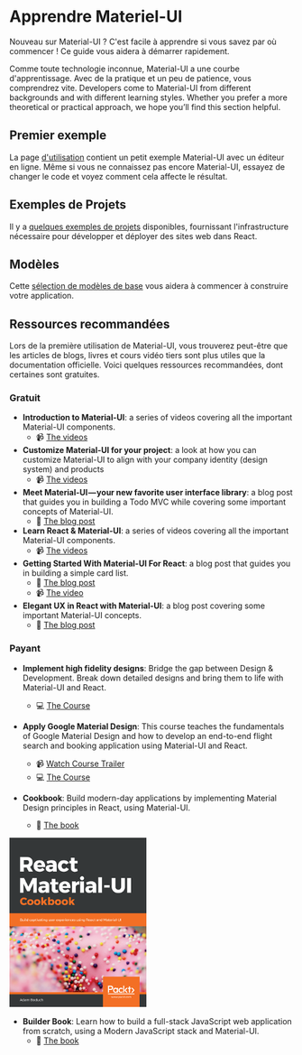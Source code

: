# Apprendre Materiel-UI

<p class="description">Nouveau sur Material-UI ? C'est facile à apprendre si vous savez par où commencer ! Ce guide vous aidera à démarrer rapidement.</p>

Comme toute technologie inconnue, Material-UI a une courbe d'apprentissage. Avec de la pratique et un peu de patience, vous comprendrez vite. Developers come to Material-UI from different backgrounds and with different learning styles. Whether you prefer a more theoretical or practical approach, we hope you’ll find this section helpful.

## Premier exemple

La page [d'utilisation](/getting-started/usage/#quick-start) contient un petit exemple Material-UI avec un éditeur en ligne. Même si vous ne connaissez pas encore Material-UI, essayez de changer le code et voyez comment cela affecte le résultat.

## Exemples de Projets

Il y a [quelques exemples de projets](/getting-started/example-projects/) disponibles, fournissant l'infrastructure nécessaire pour développer et déployer des sites web dans React.

## Modèles

Cette [sélection de modèles de base](/getting-started/templates/) vous aidera à commencer à construire votre application.

## Ressources recommandées

Lors de la première utilisation de Material-UI, vous trouverez peut-être que les articles de blogs, livres et cours vidéo tiers sont plus utiles que la documentation officielle. Voici quelques ressources recommandées, dont certaines sont gratuites.

### Gratuit

- **Introduction to Material-UI**: a series of videos covering all the important Material-UI components. 
  - 📹 [The videos](https://www.youtube.com/watch?v=pHclLuRolzE&list=PLQg6GaokU5CwiVmsZ0d_9Zsg_DnIP_xwr)
- **Customize Material-UI for your project**: a look at how you can customize Material-UI to align with your company identity (design system) and products 
  - 📹 [The videos](https://www.youtube.com/watch?v=bDkB3LoQKxs)
- **Meet Material-UI — your new favorite user interface library**: a blog post that guides you in building a Todo MVC while covering some important concepts of Material-UI. 
  - 📝 [The blog post](https://medium.freecodecamp.org/meet-your-material-ui-your-new-favorite-user-interface-library-6349a1c88a8c)
- **Learn React & Material-UI**: a series of videos covering all the important Material-UI components. 
  - 📹 [The videos](https://www.youtube.com/watch?v=xm4LX5fJKZ8&list=PLcCp4mjO-z98WAu4sd0eVha1g-NMfzHZk)
- **Getting Started With Material-UI For React**: a blog post that guides you in building a simple card list. 
  - 📝 [The blog post](https://medium.com/codingthesmartway-com-blog/getting-started-with-material-ui-for-react-material-design-for-react-364b2688b555)
  - 📹 [The video](https://www.youtube.com/watch?v=PWadEeOuv5o)
- **Elegant UX in React with Material-UI**: a blog post covering some important Material-UI concepts. 
  - 📝 [The blog post](https://alligator.io/react/material-ui/)

### Payant

- **Implement high fidelity designs**: Bridge the gap between Design & Development. Break down detailed designs and bring them to life with Material-UI and React.
  
  - 💻 [The Course](https://click.linksynergy.com/deeplink?id=IVuPfk1F/Ow&mid=39197&murl=https%3A%2F%2Fwww.udemy.com%2Fcourse%2Fimplement-high-fidelity-designs-with-material-ui-and-reactjs%2F)
- **Apply Google Material Design**: This course teaches the fundamentals of Google Material Design and how to develop an end-to-end flight search and booking application using Material-UI and React.
  
  - 📹 [Watch Course Trailer](https://www.youtube.com/watch?v=hhZ6yFvCWho)
  - 💻 [The Course](https://bonsaiilabs.com/courseDetail/material-ui-with-react)
- **Cookbook**: Build modern-day applications by implementing Material Design principles in React, using Material-UI.
  
  - 📘 [The book](https://www.amazon.com/gp/product/1789615224/)

[![cookbook](/static/blog/material-ui-v4-is-out/cookbook.png)](https://www.amazon.com/gp/product/1789615224/)

- **Builder Book**: Learn how to build a full-stack JavaScript web application from scratch, using a Modern JavaScript stack and Material-UI. 
  - 📘 [The book](https://builderbook.org/book)